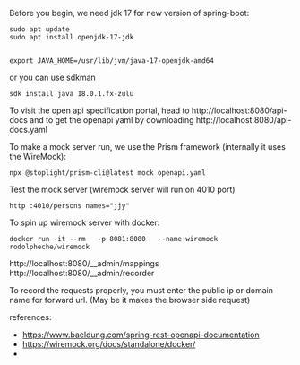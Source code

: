 Before you begin, we need jdk 17 for new version of spring-boot:

```
sudo apt update
sudo apt install openjdk-17-jdk


export JAVA_HOME=/usr/lib/jvm/java-17-openjdk-amd64
```

or you can use sdkman

```
sdk install java 18.0.1.fx-zulu

```


To visit the open api specification portal, head to http://localhost:8080/api-docs and to get the openapi yaml by downloading http://localhost:8080/api-docs.yaml



To make a mock server run, we use the Prism framework (internally it uses the WireMock):
```
npx @stoplight/prism-cli@latest mock openapi.yaml
```

Test the mock server (wiremock server will run on 4010 port)
```
http :4010/persons names="jjy"
```


To spin up wiremock server with docker:
```
docker run -it --rm   -p 8081:8080   --name wiremock  rodolpheche/wiremock
```


 http://localhost:8080/__admin/mappings 
 http://localhost:8080/__admin/recorder


To record the requests properly, you must enter the public ip or domain name for forward url. (May be it makes the browser side request)

references:

- https://www.baeldung.com/spring-rest-openapi-documentation
- https://wiremock.org/docs/standalone/docker/
- 